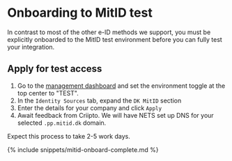 # Onboarding to MitID test
In contrast to most of the other e-ID methods we support, you must be explicitly onboarded to the MitID test environment before you can fully test your integration.

## Apply for test access
1. Go to the [management dashboard](https://manage.criipto.id) and set the environment toggle at the top center to "TEST".
2. In the `Identity Sources` tab, expand the `DK MitID` section
3. Enter the details for your company and click `Apply`
4. Await feedback from Criipto. We will have NETS set up DNS for your selected `.pp.mitid.dk` domain.

Expect this process to take 2-5 work days.

{% include snippets/mitid-onboard-complete.md %}
